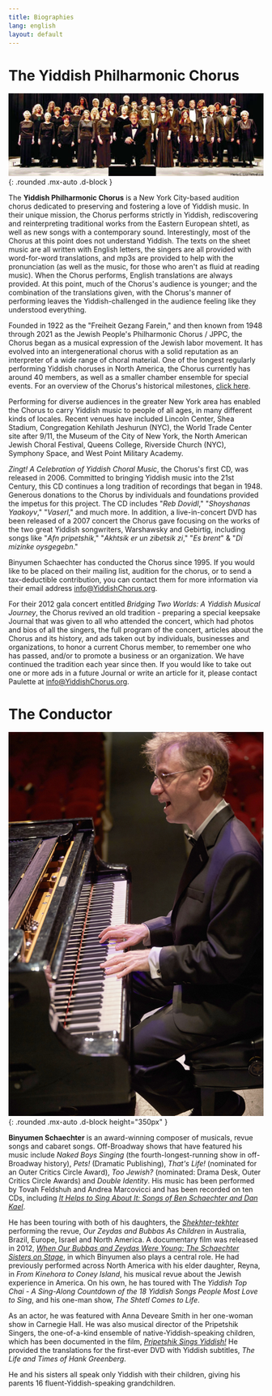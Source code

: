 ```yaml
---
title: Biographies
lang: english
layout: default
---
```


# The Yiddish Philharmonic Chorus

![The Yiddish Philharmonic Chorus](img/2010.jpg "The Yiddish Philharmonic Chorus, 2010"){: .rounded .mx-auto .d-block }

The **Yiddish Philharmonic Chorus** is a New York City-based audition chorus dedicated to preserving and fostering a love of Yiddish music. In their unique mission, the Chorus performs strictly in Yiddish, rediscovering and reinterpreting traditional works from the Eastern European shtetl, as well as new songs with a contemporary sound.  Interestingly, most of the Chorus at this point does not understand Yiddish.  The texts on the sheet music are all written with English letters, the singers are all provided with word-for-word translations, and mp3s are provided to help with the pronunciation (as well as the music, for those who aren't as fluid at reading music).  When the Chorus performs, English translations are always provided.  At this point, much of the Chorus's audience is younger;  and the combination of the translations given, with the Chorus's manner of performing leaves the Yiddish-challenged in the audience feeling like they understood everything.

Founded in 1922 as the "Freiheit Gezang Farein," and then known from 1948 through 2021 as the Jewish People's Philharmonic Chorus / JPPC, the Chorus began as a musical expression of the Jewish labor movement. It has evolved into an intergenerational chorus with a solid reputation as an interpreter of a wide range of choral material. One of the longest regularly performing Yiddish choruses in North America, the Chorus currently has around 40 members, as well as a smaller chamber ensemble for special events. For an overview of the Chorus's historical milestones, [click here](milestones.html).

Performing for diverse audiences in the greater New York area has enabled the Chorus to carry Yiddish music to people of all ages, in many different kinds of locales.  Recent venues have included Lincoln Center, Shea Stadium, Congregation Kehilath Jeshurun (NYC), the World Trade Center site after 9/11, the Museum of the City of New York, the North American Jewish Choral Festival, Queens College, Riverside Church (NYC), Symphony Space, and West Point Military Academy.

*Zingt! A Celebration of Yiddish Choral Music*, the Chorus's first CD, was released in 2006. Committed to bringing Yiddish music into the 21st Century, this CD continues a long tradition of recordings that began in 1948. Generous donations to the Chorus by individuals and foundations provided the impetus for this project.  The CD includes "*Reb Dovidl*," "*Shoyshanas Yaakoyv*," "*Vaserl*," and much more. In addition, a live-in-concert DVD has been released of a 2007 concert the Chorus gave focusing on the works of the two great Yiddish songwriters, Warshawsky and Gebirtig, including songs like "*Afn pripetshik*," "*Akhtsik er un zibetsik zi*," "*Es brent*" & "*Di mizinke oysgegebn*."

Binyumen Schaechter has conducted the Chorus since 1995. If you would like to be placed on their mailing list, audition for the chorus, or to send a tax-deductible contribution, you can contact them for more information via their email address [info@YiddishChorus.org](mailto:info@yiddishchorus.org).

For their 2012 gala concert entitled *Bridging Two Worlds: A Yiddish Musical Journey*, the Chorus revived an old tradition - preparing a special keepsake Journal that was given to all who attended the concert, which had photos and bios of all the singers, the full program of the concert, articles about the Chorus and its history, and ads taken out by individuals, businesses and organizations, to honor a current Chorus member, to remember one who has passed, and/or to promote a business or an organization.  We have continued the tradition each year since then.  If you would like to take out one or more ads in a future Journal or write an article for it, please contact Paulette at [info@YiddishChorus.org](mailto:info@yiddishchorus.org).

# The Conductor

![Binyumen Schaechter](img/binyumen_small.jpg "Binyumen Schaechter"){: .rounded .mx-auto .d-block height="350px" }

**Binyumen Schaechter** is an award-winning composer of musicals, revue songs and cabaret songs. Off-Broadway shows that have featured his music include *Naked Boys Singing* (the fourth-longest-running show in off-Broadway history), *Pets!* (Dramatic Publishing), *That's Life!* (nominated for an Outer Critics Circle Award), *Too Jewish?* (nominated: Drama Desk, Outer Critics Circle Awards) and *Double Identity*. His music has been performed by Tovah Feldshuh and Andrea Marcovicci and has been recorded on ten CDs, including [*It Helps to Sing About It: Songs of Ben Schaechter and Dan Kael*](http://www.amazon.com/Helps-Sing-About-Ben-Schaechter/dp/B0000DEOIH).

He has been touring with both of his daughters, the [*Shekhter-tekhter*](http://yiddishsisters.com/) performing the revue, *Our Zeydas and Bubbas As Children* in Australia, Brazil, Europe, Israel and North America.  A documentary film was released in 2012, [*When Our Bubbas and Zeydas Were Young: The Schaechter Sisters on Stage*](https://jewishvideo.com/shop/ols/products/when-our-bubbas-and-zeydas-were-young), in which Binyumen also plays a central role. He had previously performed across North America with his elder daughter, Reyna, in *From Kinehora to Coney Island*, his musical revue about the Jewish experience in America. On his own, he has toured with The *Yiddish Top Chai - A Sing-Along Countdown of the 18 Yiddish Songs People Most Love to Sing*, and his one-man show, *The Shtetl Comes to Life*.

As an actor, he was featured with Anna Deveare Smith in her one-woman show in Carnegie Hall. He was also musical director of the Pripetshik Singers, the one-of-a-kind ensemble of native-Yiddish-speaking children, which has been documented in the film, [*Pripetshik Sings Yiddish!*](https://jewishvideo.com/shop/ols/products/pripetshik-sings-yiddish) He provided the translations for the first-ever DVD with Yiddish subtitles, *The Life and Times of Hank Greenberg*.

He and his sisters all speak only Yiddish with their children, giving his parents 16 fluent-Yiddish-speaking grandchildren.
